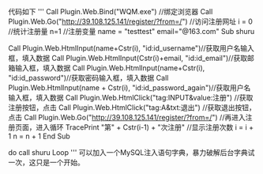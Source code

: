 代码如下
'''
Call Plugin.Web.Bind("WQM.exe") //绑定浏览器
Call Plugin.Web.Go("http://39.108.125.141/register/?from=/") //访问注册网址
i = 0 //统计注册量
n=1 //注册变量
name = "testtest"
email="@163.com"
Sub shuru

Call Plugin.Web.HtmlInput(name+Cstr(i), "id:id_username")//获取用户名输入框，填入数据
Call Plugin.Web.HtmlInput(Cstr(i)+email, "id:id_email")//获取邮箱输入框，填入数据
Call Plugin.Web.HtmlInput(name+Cstr(i), "id:id_password")//获取密码输入框，填入数据
Call Plugin.Web.HtmlInput(name + Cstr(i), "id:id_password_again")//获取用户名输入框，填入数据
Call Plugin.Web.HtmlClick("tag:INPUT&value:注册") //获取注册按钮，点击
Call Plugin.Web.HtmlClick("tag:A&txt:退出") //获取退出按钮，点击
Call Plugin.Web.Go("http://39.108.125.141/register/?from=/") //再进入注册页面，进入循环
TracePrint "第" + Cstr(i-1) + "次注册"  //显示注册次数
i = i + 1
n = n + 1
End Sub


do
call shuru
Loop
'''
可以加入一个MySQL注入语句字典，暴力破解后台字典试一次，这只是一个开始。
